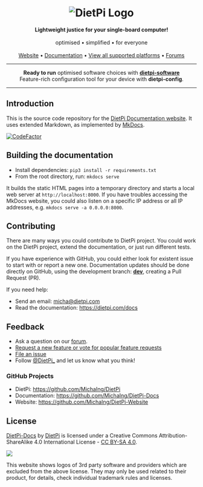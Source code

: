 <h1 align="center"><img src="https://raw.githubusercontent.com/MichaIng/DietPi-Website/master/images/dietpi-logo_180x180.png" alt="DietPi Logo"></h1>
<p align="center">
  <b>Lightweight justice for your single-board computer!</b>
  <br><br>
  optimised • simplified • for everyone
  <br><br>
  <a href="https://dietpi.com/">Website</a> • <a href="https://dietpi.com/docs/">Documentation</a> • <a href="https://dietpi.com/#download">View all supported platforms</a> • <a href="https://dietpi.com/phpbb">Forums</a>
</p>
<hr>
<p align="center">
  <strong>Ready to run</strong> optimised software choices with <a href="https://dietpi.com/dietpi-software.html"><strong>dietpi-software</strong></a>
  <br>Feature-rich configuration tool for your device with <strong>dietpi-config</strong>.
</p>
<hr>

## Introduction

This is the source code repository for the [DietPi Documentation website](https://dietpi.com/docs/).
It uses extended Markdown, as implemented by [MkDocs](https://www.mkdocs.org/).

[![CodeFactor](https://www.codefactor.io/repository/github/michaing/dietpi-docs/badge)](https://www.codefactor.io/repository/github/michaing/dietpi-docs)

## Building the documentation

- Install dependencies: `pip3 install -r requirements.txt`
- From the root directory, run: `mkdocs serve`

It builds the static HTML pages into a temporary directory and starts a local web server at `http://localhost:8000`. If you have troubles accessing the MkDocs website, you could also listen on a specific IP address or all IP addresses, e.g. `mkdocs serve -a 0.0.0.0:8000`.

## Contributing

There are many ways you could contribute to DietPi project. You could work on the DietPi project, extend the documentation, or just run different tests.

If you have experience with GitHub, you could either look for existent issue to start with or report a new one. Documentation updates should be done directly on GitHub, using the development branch: **[dev](https://github.com/MichaIng/DietPi-Docs/tree/dev)**, creating a Pull Request (PR).

If you need help:

- Send an email: micha@dietpi.com
- Read the documentation: <https://dietpi.com/docs>

## Feedback

- Ask a question on our [forum](https://dietpi.com/phpbb/).
- [Request a new feature or vote for popular feature requests](https://feathub.com/MichaIng/DietPi)
- [File an issue](https://github.com/MichaIng/DietPi-Docs/issues)
- Follow [@DietPi_](https://twitter.com/DietPi_) and let us know what you think!

### GitHub Projects

- DietPi: <https://github.com/MichaIng/DietPi>
- Documentation: <https://github.com/MichaIng/DietPi-Docs>
- Website: <https://github.com/MichaIng/DietPi-Website>

## License

<a rel="cc:attributionURL" property="dct:title" href="https://dietpi.com/docs/">DietPi-Docs</a> by <a rel="cc:attributionURL dct:creator" property="cc:attributionName" href="https://dietpi.com/">DietPi</a> is licensed under a Creative Commons Attribution-ShareAlike 4.0 International License - <a rel="license" href="https://creativecommons.org/licenses/by-sa/4.0/">CC BY-SA 4.0</a>.

<a rel="license" href="https://creativecommons.org/licenses/by-sa/4.0/"><img src="https://i.creativecommons.org/l/by-sa/4.0/88x31.png" /></a>

This website shows logos of 3rd party software and providers which are excluded from the above license. They may only be used related to their product, for details, check individual trademark rules and licenses.
